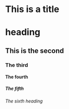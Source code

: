# This is a title <h1> heading
## This is the second 
### The third
#### The fourth
##### The fifth 
###### The sixth heading 
